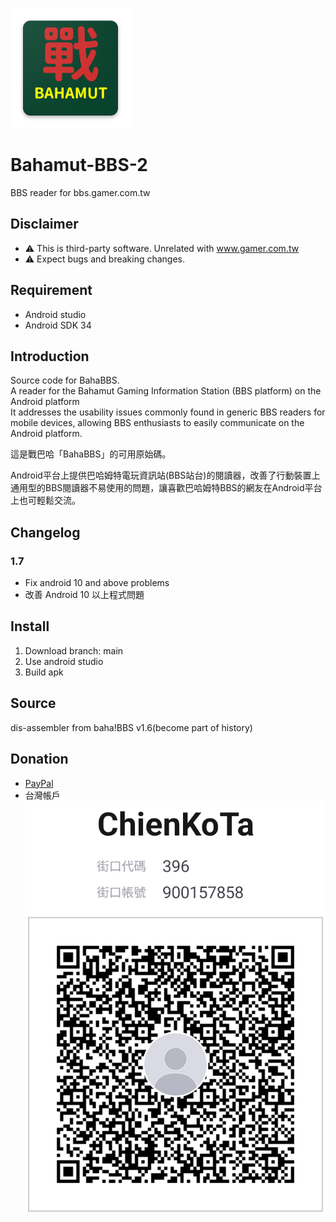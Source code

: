 ![BahaBBS Icon](app/src/main/res/mipmap-xxxhdpi/ic_launcher.webp)
# Bahamut-BBS-2
BBS reader for bbs.gamer.com.tw

## Disclaimer
* ⚠️ This is third-party software. Unrelated with www.gamer.com.tw
* ⚠️ Expect bugs and breaking changes.

## Requirement
* Android studio  
* Android SDK 34

## Introduction
Source code for BahaBBS.  
A reader for the Bahamut Gaming Information Station (BBS platform) on the Android platform  
It addresses the usability issues commonly found in generic BBS readers for mobile devices, allowing BBS enthusiasts to easily communicate on the Android platform.

 這是戰巴哈「BahaBBS」的可用原始碼。

 Android平台上提供巴哈姆特電玩資訊站(BBS站台)的閱讀器，改善了行動裝置上通用型的BBS閱讀器不易使用的問題，讓喜歡巴哈姆特BBS的網友在Android平台上也可輕鬆交流。  

## Changelog
### 1.7
* Fix android 10 and above problems
* 改善 Android 10 以上程式問題

## Install
1. Download branch: main
2. Use android studio
3. Build apk

## Source
 dis-assembler from baha!BBS v1.6(become part of history)

## Donation
* [PayPal](https://paypal.me/kodakjerec?country.x=TW&locale.x=zh_TW)
* 台灣帳戶
![jkopay account](developSource/jkopay_QRCode1706152454601.png)